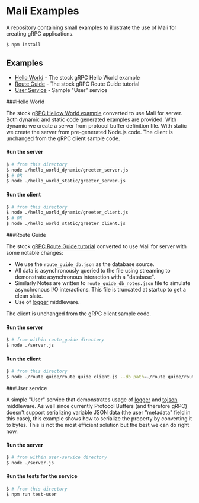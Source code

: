 # Mali Examples

A repository containing small examples to illustrate the use of Mali for creating gRPC applications.

```sh
$ npm install
```

## Examples

* [Hello World](#helloworld) - The stock gRPC Hello World example
* [Route Guide](#routeguide) - The stock gRPC Route Guide tutorial
* [User Service](#userserice) - Sample "User" service

###<a name="helloworld">Hello World</a>

The stock [gRPC Hellow World example](https://github.com/grpc/grpc/tree/master/examples/node)
converted to use Mali for server.
Both dynamic and static code generated examples are provided.
With dynamic we create a server from protocol buffer definition file.
With static we create the server from pre-generated Node.js code.
The client is unchanged from the gRPC client sample code.

#### Run the server

```sh
$ # from this directory
$ node ./hello_world_dynamic/greeter_server.js
$ # OR
$ node ./hello_world_static/greeter_server.js
```

#### Run the client

```sh
$ # from this directory
$ node ./hello_world_dynamic/greeter_client.js
$ # OR
$ node ./hello_world_static/greeter_client.js
```

###<a name="routeguide">Route Guide</a>

The stock [gRPC Route Guide tutorial](http://www.grpc.io/docs/tutorials/basic/node.html)
converted to use Mali for server with some notable changes:

* We use the `route_guide_db.json` as the database source.
* All data is asynchronously queried to the file using streaming to demonstrate
asynchronous interaction with a "database".
* Similarly Notes are written to `route_guide_db_notes.json` file to simulate
asynchronous I/O interactions. This file is truncated at startup to get
a clean slate.
* Use of [logger](https://github.com/malijs/logger) middleware.

The client is unchanged from the gRPC client sample code.

#### Run the server

```sh
$ # from within route_guide directory
$ node ./server.js
```

#### Run the client

```sh
$ # from this directory
$ node ./route_guide/route_guide_client.js --db_path=./route_guide/route_guide_db.json
```

###<a name="userservice">User service</a>

A simple "User" service that demonstrates usage of [logger](https://github.com/malijs/logger)
and [tojson](https://github.com/malijs/tojson) middleware. As well since
currently Protocol Buffers (and therefore gRPC) doesn't support serializing variable
JSON data (the user "metadata" field in this case), this example shows how to serialize
the property by converting it to bytes. This is not the most efficient solution but
the best we can do right now.

#### Run the server

```sh
$ # from within user-service directory
$ node ./server.js
```

#### Run the tests for the service

```sh
$ # from this directory
$ npm run test-user
```
